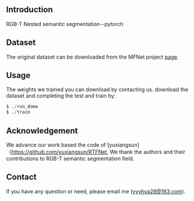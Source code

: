 ## Introduction
RGB-T Nested semantic segmentation--pytorch
 
## Dataset
The original dataset can be downloaded from the MFNet project [page](https://www.mi.t.u-tokyo.ac.jp/static/projects/mil_multispectral/).


## Usage
The weights we trained you can download by contacting us.
download the dataset and completing the test and train by:
```python
$ ./run_dome
$ ./train
```

## Acknowledgement
We advance our work based the code of [yuxiangsun]（https://github.com/yuxiangsun/RTFNet, We thank the authors and their contributions to RGB-T semantic segmentation field.

## Contact
If you have any question or need, please email me (yyyhya28@163.com).

